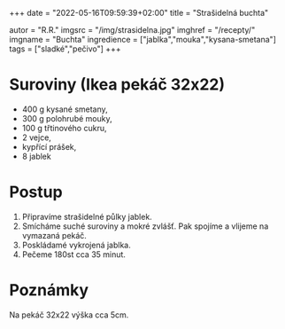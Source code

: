 +++
date = "2022-05-16T09:59:39+02:00"
title = "Strašidelná buchta"

autor = "R.R."
imgsrc = "/img/strasidelna.jpg"
imghref = "/recepty/"
imgname = "Buchta"
ingredience = ["jablka","mouka","kysana-smetana"]
tags = ["sladké","pečivo"]
+++

# Suroviny (Ikea pekáč 32x22)
- 400 g kysané smetany,
- 300 g polohrubé mouky,
- 100 g třtinového cukru,
- 2 vejce,
- kypřící prášek,
- 8 jablek

# Postup
1. Připravíme strašidelné půlky jablek.
2. Smícháme suché suroviny a mokré zvlášť. Pak spojíme a vlijeme na vymazaná pekáč.
2. Poskládamé vykrojená jablka.
2. Pečeme 180st cca 35 minut.

# Poznámky
 Na pekáč 32x22 výška cca 5cm.

<!--more-->